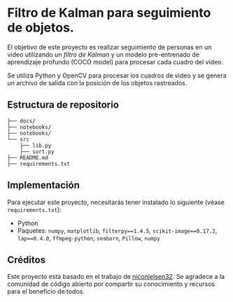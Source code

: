 # Filtro de Kalman para seguimiento de objetos.

El objetivo de este proyecto es realizar seguimiento de personas en un video utilizando un _filtro de Kalman_ y un modelo pre-entrenado de aprendizaje profundo (COCO model) para procesar cada cuadro del video.

Se utiliza Python y OpenCV para procesar los cuadros de video y se genera un archivo de salida con la posición de los objetos rastreados.

## Estructura de repositorio
```
├── docs/
├── notebooks/
├── notebooks/
└── src
    ├── lib.py
    ├── sort.py
├── README.md
├── requirements.txt

```

## Implementación
Para ejecutar este proyecto, necesitarás tener instalado lo siguiente (véase `requirements.txt`):
- Python
- Paquetes: `numpy`, `matplotlib`, `filterpy==1.4.5`, `scikit-image==0.17.2`, `lap==0.4.0`, `ffmpeg-python`, `seaborn`, `Pillow`, `numpy`

## Créditos

Este proyecto está basado en el trabajo de [niconielsen32](https://github.com/niconielsen32/ObjectTracking). Se agradece a la comunidad de código abierto por compartir su conocimiento y recursos para el beneficio de todos.


